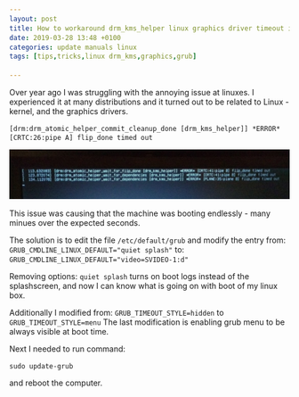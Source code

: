 ```yaml
---
layout: post
title: How to workaround drm_kms_helper linux graphics driver timeout issue
date: 2019-03-28 13:48 +0100
categories: update manuals linux 
tags: [tips,tricks,linux drm_kms,graphics,grub]

---
```



Over year ago I was struggling with the annoying issue at linuxes. I experienced it at many distributions and it turned out to be related to Linux - kernel, and the graphics drivers. 

```
[drm:drm_atomic_helper_commit_cleanup_done [drm_kms_helper]] *ERROR* [CRTC:26:pipe A] flip_done timed out 
```

![drm_kms_helper_issue](/assets/images/drm_kms_issue.png)

This issue was causing that the machine was booting endlessly - many minues over the expected seconds. 


The solution is to edit the file `/etc/default/grub` and modify the entry from: 
`GRUB_CMDLINE_LINUX_DEFAULT="quiet splash"`	
to: `GRUB_CMDLINE_LINUX_DEFAULT="video=SVIDEO-1:d"`

Removing options: `quiet splash` turns on boot logs instead of the splashscreen, and now I can know what is going on with boot of my linux box. 

Additionally I modified from:
`GRUB_TIMEOUT_STYLE=hidden` to `GRUB_TIMEOUT_STYLE=menu` 
The last modification is enabling grub menu to be always visible at boot time. 


Next I needed to run command: 

```
sudo update-grub
```

and reboot the computer. 

